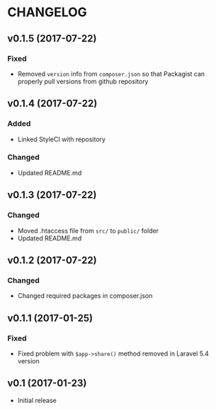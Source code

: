 # CHANGELOG

## v0.1.5 (2017-07-22)

### Fixed
 - Removed `version` info from `composer.json` so that Packagist can properly pull versions from github repository

## v0.1.4 (2017-07-22)

### Added
 - Linked StyleCI with repository

### Changed
 - Updated README.md

## v0.1.3 (2017-07-22)

### Changed
 - Moved .htaccess file from `src/` to `public/` folder
 - Updated README.md

## v0.1.2 (2017-07-22)

### Changed
 - Changed required packages in composer.json

## v0.1.1 (2017-01-25)

### Fixed
 - Fixed problem with `$app->share()` method removed in Laravel 5.4 version

## v0.1 (2017-01-23)
 - Initial release
